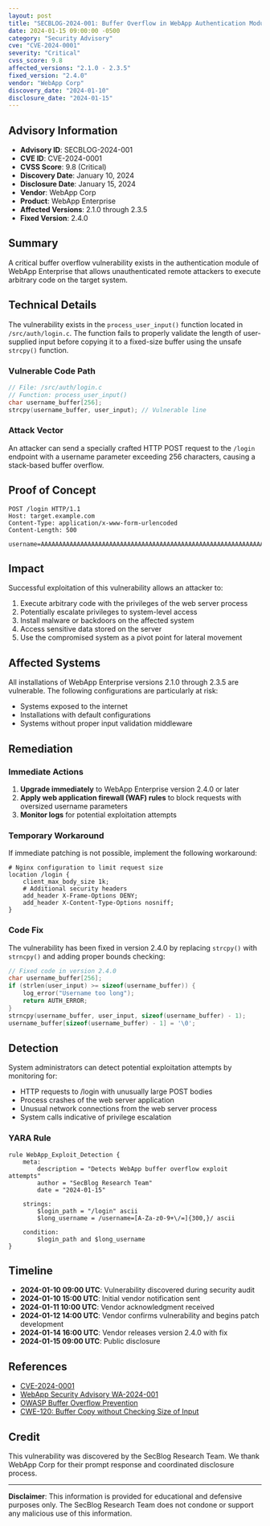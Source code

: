 ```yaml
---
layout: post
title: "SECBLOG-2024-001: Buffer Overflow in WebApp Authentication Module"
date: 2024-01-15 09:00:00 -0500
category: "Security Advisory"
cve: "CVE-2024-0001"
severity: "Critical"
cvss_score: 9.8
affected_versions: "2.1.0 - 2.3.5"
fixed_version: "2.4.0"
vendor: "WebApp Corp"
discovery_date: "2024-01-10"
disclosure_date: "2024-01-15"
---
```


## Advisory Information

- **Advisory ID**: SECBLOG-2024-001
- **CVE ID**: CVE-2024-0001
- **CVSS Score**: 9.8 (Critical)
- **Discovery Date**: January 10, 2024
- **Disclosure Date**: January 15, 2024
- **Vendor**: WebApp Corp
- **Product**: WebApp Enterprise
- **Affected Versions**: 2.1.0 through 2.3.5
- **Fixed Version**: 2.4.0

## Summary

A critical buffer overflow vulnerability exists in the authentication module of WebApp Enterprise that allows unauthenticated remote attackers to execute arbitrary code on the target system.

## Technical Details

The vulnerability exists in the `process_user_input()` function located in `/src/auth/login.c`. The function fails to properly validate the length of user-supplied input before copying it to a fixed-size buffer using the unsafe `strcpy()` function.

### Vulnerable Code Path

```c
// File: /src/auth/login.c
// Function: process_user_input()
char username_buffer[256];
strcpy(username_buffer, user_input); // Vulnerable line
```

### Attack Vector

An attacker can send a specially crafted HTTP POST request to the `/login` endpoint with a username parameter exceeding 256 characters, causing a stack-based buffer overflow.

## Proof of Concept

```http
POST /login HTTP/1.1
Host: target.example.com
Content-Type: application/x-www-form-urlencoded
Content-Length: 500

username=AAAAAAAAAAAAAAAAAAAAAAAAAAAAAAAAAAAAAAAAAAAAAAAAAAAAAAAAAAAAAAAAAAAAAAAAAAAAAAAAAAAAAAAAAAAAAAAAAAAAAAAAAAAAAAAAAAAAAAAAAAAAAAAAAAAAAAAAAAAAAAAAAAAAAAAAAAAAAAAAAAAAAAAAAAAAAAAAAAAAAAAAAAAAAAAAAAAAAAAAAAAAAAAAAAAAAAAAAAAAAAAAAAAAAAAAAAAAAAAAAAAAAAAAAAAAAAAA[shellcode]&password=test
```

## Impact

Successful exploitation of this vulnerability allows an attacker to:

1. Execute arbitrary code with the privileges of the web server process
2. Potentially escalate privileges to system-level access
3. Install malware or backdoors on the affected system
4. Access sensitive data stored on the server
5. Use the compromised system as a pivot point for lateral movement

## Affected Systems

All installations of WebApp Enterprise versions 2.1.0 through 2.3.5 are vulnerable. The following configurations are particularly at risk:

- Systems exposed to the internet
- Installations with default configurations
- Systems without proper input validation middleware

## Remediation

### Immediate Actions

1. **Upgrade immediately** to WebApp Enterprise version 2.4.0 or later
2. **Apply web application firewall (WAF) rules** to block requests with oversized username parameters
3. **Monitor logs** for potential exploitation attempts

### Temporary Workaround

If immediate patching is not possible, implement the following workaround:

```nginx
# Nginx configuration to limit request size
location /login {
    client_max_body_size 1k;
    # Additional security headers
    add_header X-Frame-Options DENY;
    add_header X-Content-Type-Options nosniff;
}
```

### Code Fix

The vulnerability has been fixed in version 2.4.0 by replacing `strcpy()` with `strncpy()` and adding proper bounds checking:

```c
// Fixed code in version 2.4.0
char username_buffer[256];
if (strlen(user_input) >= sizeof(username_buffer)) {
    log_error("Username too long");
    return AUTH_ERROR;
}
strncpy(username_buffer, user_input, sizeof(username_buffer) - 1);
username_buffer[sizeof(username_buffer) - 1] = '\0';
```

## Detection

System administrators can detect potential exploitation attempts by monitoring for:

- HTTP requests to /login with unusually large POST bodies
- Process crashes of the web server application
- Unusual network connections from the web server process
- System calls indicative of privilege escalation

### YARA Rule

```yara
rule WebApp_Exploit_Detection {
    meta:
        description = "Detects WebApp buffer overflow exploit attempts"
        author = "SecBlog Research Team"
        date = "2024-01-15"
        
    strings:
        $login_path = "/login" ascii
        $long_username = /username=[A-Za-z0-9+\/=]{300,}/ ascii
        
    condition:
        $login_path and $long_username
}
```

## Timeline

- **2024-01-10 09:00 UTC**: Vulnerability discovered during security audit
- **2024-01-10 15:00 UTC**: Initial vendor notification sent
- **2024-01-11 10:00 UTC**: Vendor acknowledgment received
- **2024-01-12 14:00 UTC**: Vendor confirms vulnerability and begins patch development
- **2024-01-14 16:00 UTC**: Vendor releases version 2.4.0 with fix
- **2024-01-15 09:00 UTC**: Public disclosure

## References

- [CVE-2024-0001](https://cve.mitre.org/cgi-bin/cvename.cgi?name=CVE-2024-0001)
- [WebApp Security Advisory WA-2024-001](https://webapp-corp.com/security/advisories/WA-2024-001)
- [OWASP Buffer Overflow Prevention](https://owasp.org/www-community/vulnerabilities/Buffer_Overflow)
- [CWE-120: Buffer Copy without Checking Size of Input](https://cwe.mitre.org/data/definitions/120.html)

## Credit

This vulnerability was discovered by the SecBlog Research Team. We thank WebApp Corp for their prompt response and coordinated disclosure process.

---

**Disclaimer**: This information is provided for educational and defensive purposes only. The SecBlog Research Team does not condone or support any malicious use of this information. 